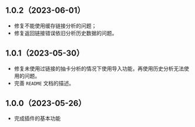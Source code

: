 ## 1.0.2（2023-06-01）

- 修复不能使用缓存链接分析的问题；
- 修复返回链接错误依旧分析历史数据的问题。

## 1.0.1（2023-05-30）

- 修复未使用过链接的抽卡分析的情况下使用导入功能，再使用历史分析无法使用的问题。
- 完善 `README` 文档的描述。

## 1.0.0（2023-05-26）

- 完成插件的基本功能